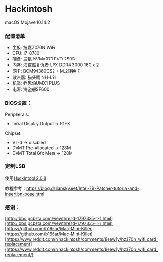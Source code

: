 # Hackintosh

macOS Mojave 10.14.2 

### 配置清单

- 主板: 技嘉Z370N WiFi
- CPU: i7-8700
- 硬盘: 三星 NVMe970 EVO 250G
- 内存: 海盗船复仇者 LPX DDR4 3000 16G x 2
- 网卡: BCM94360CS2 + M.2转换卡
- 散热器: 猫头鹰 NH-L9i
- 机箱: 乔思伯UMX1 PLUS
- 电源: 海盗船SF600

### BIOS设置：

Peripherals:

- Initial Display Output -> IGFX

Chipset:

- VT-d -> disabled
- DVMT Pre-Allocated -> 128M
- DVMT Total Gfx Mem -> 128M

### 定制USB

使用[Hackintool 2.0.8](https://www.tonymacx86.com/threads/release-hackintool-v2-0-4.254559/) 

教程参考：https://blog.daliansky.net/Intel-FB-Patcher-tutorial-and-insertion-pose.html

### 感谢： 

[http://bbs.pcbeta.com/viewthread-1797335-1-1.html](http://bbs.pcbeta.com/viewthread-1797335-1-1.html)   
[https://github.com/b166ar/Mac-Mini-Killer](https://github.com/b166ar/Mac-Mini-Killer)   
[https://www.reddit.com/r/hackintosh/comments/8eew1y/hz370n_wifi_card_replacement](https://www.reddit.com/r/hackintosh/comments/8eew1y/hz370n_wifi_card_replacement/)   


